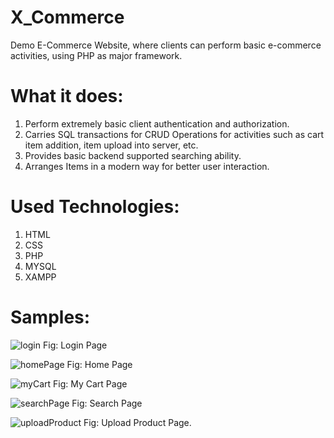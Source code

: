 # X_Commerce

Demo E-Commerce Website, where clients can perform basic e-commerce activities, using PHP as major framework.

# What it does: 

1. Perform extremely basic client authentication and authorization.
2. Carries SQL transactions for CRUD Operations for activities such as cart item addition, item upload into server, etc.
3. Provides basic backend supported searching ability.
4. Arranges Items in a modern way for better user interaction.

# Used Technologies: 

1. HTML
2. CSS
3. PHP
4. MYSQL
5. XAMPP

# Samples:

![login](https://github.com/MXMxRazer/X_Commerce/assets/107698120/01fe282a-c375-4c0d-afac-7a879de30e1a)
Fig: Login Page
   
![homePage](https://github.com/MXMxRazer/X_Commerce/assets/107698120/98b69212-aa82-412c-a48e-3540028a1013)
Fig: Home Page

![myCart](https://github.com/MXMxRazer/X_Commerce/assets/107698120/d0efc4a4-cf13-4c6b-bc4a-18ea94ba3245)
Fig: My Cart Page

![searchPage](https://github.com/MXMxRazer/X_Commerce/assets/107698120/7777f69f-f6b3-48de-83dd-68cacedda339)
Fig: Search Page

![uploadProduct](https://github.com/MXMxRazer/X_Commerce/assets/107698120/9e06f07a-b749-427c-a8e9-8daee026f748)
Fig: Upload Product Page.
